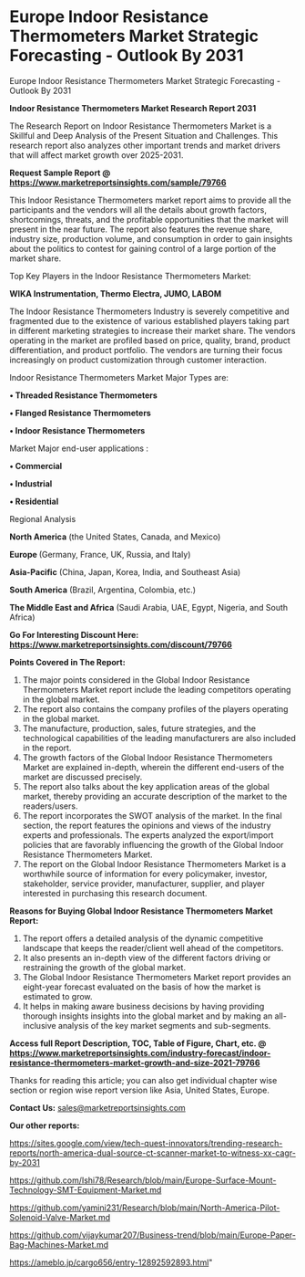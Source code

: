 # Europe Indoor Resistance Thermometers Market Strategic Forecasting - Outlook By 2031
Europe Indoor Resistance Thermometers Market Strategic Forecasting - Outlook By 2031

<strong>Indoor Resistance Thermometers Market Research Report 2031</strong>

The Research Report on Indoor Resistance Thermometers Market is a Skillful and Deep Analysis of the Present Situation and Challenges. This research report also analyzes other important trends and market drivers that will affect market growth over 2025-2031.

<strong>Request Sample Report @ <a href=https://www.marketreportsinsights.com/sample/79766>https://www.marketreportsinsights.com/sample/79766</a></strong>

This Indoor Resistance Thermometers market report aims to provide all the participants and the vendors will all the details about growth factors, shortcomings, threats, and the profitable opportunities that the market will present in the near future. The report also features the revenue share, industry size, production volume, and consumption in order to gain insights about the politics to contest for gaining control of a large portion of the market share.

Top Key Players in the Indoor Resistance Thermometers Market:

<strong>WIKA Instrumentation, Thermo Electra, JUMO, LABOM</strong>

The Indoor Resistance Thermometers Industry is severely competitive and fragmented due to the existence of various established players taking part in different marketing strategies to increase their market share. The vendors operating in the market are profiled based on price, quality, brand, product differentiation, and product portfolio. The vendors are turning their focus increasingly on product customization through customer interaction.

Indoor Resistance Thermometers Market Major Types are:

<strong>• Threaded Resistance Thermometers

• Flanged Resistance Thermometers

• Indoor Resistance Thermometers</strong>

Market Major end-user applications :

<strong>• Commercial

• Industrial

• Residential</strong>

Regional Analysis

</u><strong><b>North America</b></strong> (the United States, Canada, and Mexico)

<strong><b>Europe </b></strong>(Germany, France, UK, Russia, and Italy)

<strong><b>Asia-Pacific</b></strong> (China, Japan, Korea, India, and Southeast Asia)

<strong><b>South America</b></strong> (Brazil, Argentina, Colombia, etc.)

<strong><b>The Middle East and Africa</b></strong> (Saudi Arabia, UAE, Egypt, Nigeria, and South Africa)

<strong>Go For Interesting Discount Here: <a href=https://www.marketreportsinsights.com/discount/79766>https://www.marketreportsinsights.com/discount/79766</a></strong>

<strong>Points Covered in The Report:</strong>
<ol>
  <li>The major points considered in the Global Indoor Resistance Thermometers Market report include the leading competitors operating in the global market.</li>
  <li>The report also contains the company profiles of the players operating in the global market.</li>
  <li>The manufacture, production, sales, future strategies, and the technological capabilities of the leading manufacturers are also included in the report.</li>
  <li>The growth factors of the Global Indoor Resistance Thermometers Market are explained in-depth, wherein the different end-users of the market are discussed precisely.</li>
  <li>The report also talks about the key application areas of the global market, thereby providing an accurate description of the market to the readers/users.</li>
  <li>The report incorporates the SWOT analysis of the market. In the final section, the report features the opinions and views of the industry experts and professionals. The experts analyzed the export/import policies that are favorably influencing the growth of the Global Indoor Resistance Thermometers Market.</li>
  <li>The report on the Global Indoor Resistance Thermometers Market is a worthwhile source of information for every policymaker, investor, stakeholder, service provider, manufacturer, supplier, and player interested in purchasing this research document.</li>
</ol>
<strong>Reasons for Buying Global Indoor Resistance Thermometers Market Report:</strong>

<ol>
  <li>The report offers a detailed analysis of the dynamic competitive landscape that keeps the reader/client well ahead of the competitors.</li>
  <li>It also presents an in-depth view of the different factors driving or restraining the growth of the global market.</li>
  <li>The Global Indoor Resistance Thermometers Market report provides an eight-year forecast evaluated on the basis of how the market is estimated to grow.</li>
  <li>It helps in making aware business decisions by having providing thorough insights insights into the global market and by making an all-inclusive analysis of the key market segments and sub-segments.</li>
</ol>
<strong>Access full Report Description, TOC, Table of Figure, Chart, etc. @ <a href=https://www.marketreportsinsights.com/industry-forecast/indoor-resistance-thermometers-market-growth-and-size-2021-79766>https://www.marketreportsinsights.com/industry-forecast/indoor-resistance-thermometers-market-growth-and-size-2021-79766</a></strong>


Thanks for reading this article; you can also get individual chapter wise section or region wise report version like Asia, United States, Europe.

<strong>Contact Us:</strong>
sales@marketreportsinsights.com

<strong>Our other reports:</strong>

<a href=https://sites.google.com/view/tech-quest-innovators/trending-research-reports/north-america-dual-source-ct-scanner-market-to-witness-xx-cagr-by-2031>https://sites.google.com/view/tech-quest-innovators/trending-research-reports/north-america-dual-source-ct-scanner-market-to-witness-xx-cagr-by-2031</a>

<a href=https://github.com/Ishi78/Research/blob/main/Europe-Surface-Mount-Technology-SMT-Equipment-Market.md>https://github.com/Ishi78/Research/blob/main/Europe-Surface-Mount-Technology-SMT-Equipment-Market.md</a>

<a href=https://github.com/yamini231/Research/blob/main/North-America-Pilot-Solenoid-Valve-Market.md>https://github.com/yamini231/Research/blob/main/North-America-Pilot-Solenoid-Valve-Market.md</a>

<a href=https://github.com/vijaykumar207/Business-trend/blob/main/Europe-Paper-Bag-Machines-Market.md>https://github.com/vijaykumar207/Business-trend/blob/main/Europe-Paper-Bag-Machines-Market.md</a>

<a href=https://ameblo.jp/cargo656/entry-12892592893.html>https://ameblo.jp/cargo656/entry-12892592893.html</a>"
